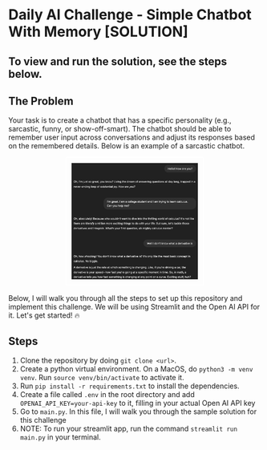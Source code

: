 # Daily AI Challenge - Simple Chatbot With Memory [SOLUTION]

## To view and run the solution, see the steps below.

## The Problem
Your task is to create a chatbot that has a specific personality (e.g., sarcastic, funny, or show-off-smart). The chatbot should be able to remember user input across conversations and adjust its responses based on the remembered details. Below is an example of a sarcastic chatbot.
<p align="center">
    <img src="image.png" alt="chatbot-example" style="border: 2px solid white; padding: 10px; width: 50%;">
    </p>

Below, I will walk you through all the steps to set up this repository and implement this challenge. We will be using Streamlit and the Open AI API for it. Let's get started! 🔥

## Steps
1. Clone the repository by doing `git clone <url>`. 
1. Create a python virtual environment. On a MacOS, do `python3 -m venv venv`. Run `source venv/bin/activate` to activate it.
1. Run `pip install -r requirements.txt` to install the dependencies.
1. Create a file called `.env` in the root directory and add `OPENAI_API_KEY=your-api-key` to it, filling in your actual Open AI API key
1. Go to `main.py`. In this file, I will walk you through the sample solution for this challenge
1. NOTE: To run your streamlit app, run the command `streamlit run main.py` in your terminal.
